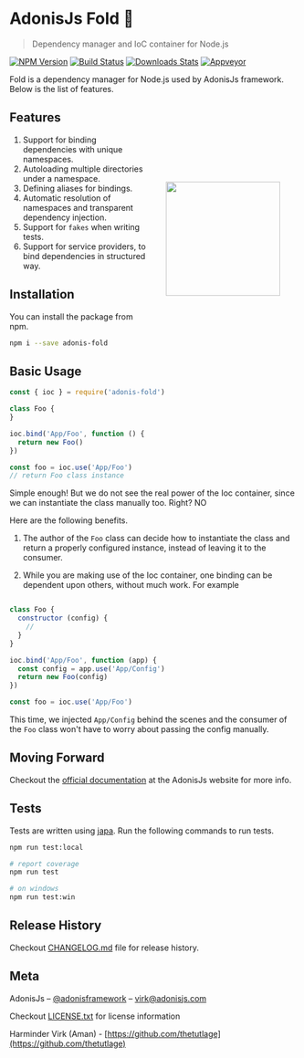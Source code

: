 # AdonisJs Fold 🚀
> Dependency manager and IoC container for Node.js

[![NPM Version][npm-image]][npm-url]
[![Build Status][travis-image]][travis-url]
[![Downloads Stats][npm-downloads]][npm-url]
[![Appveyor][appveyor-image]][appveyor-url]

Fold is a dependency manager for Node.js used by AdonisJs framework. Below is the list of features.

<img src="http://res.cloudinary.com/adonisjs/image/upload/q_100/v1497112678/adonis-purple_pzkmzt.svg" width="200px" align="right" hspace="30px" vspace="140px">

## Features

1. Support for binding dependencies with unique namespaces.
2. Autoloading multiple directories under a namespace.
3. Defining aliases for bindings.
4. Automatic resolution of namespaces and transparent dependency injection.
5. Support for `fakes` when writing tests.
6. Support for service providers, to bind dependencies in structured way.


## Installation
You can install the package from npm.
```bash
npm i --save adonis-fold
```

## Basic Usage

```js
const { ioc } = require('adonis-fold')

class Foo {
}

ioc.bind('App/Foo', function () {
  return new Foo()
})

const foo = ioc.use('App/Foo')
// return Foo class instance
```

Simple enough! But we do not see the real power of the Ioc container, since we can instantiate the class manually too. Right? NO

Here are the following benefits.

1. The author of the `Foo` class can decide how to instantiate the class and return a properly configured instance, instead of leaving it to the consumer.

2. While you are making use of the Ioc container, one binding can be dependent upon others, without much work. For example

```js

class Foo {
  constructor (config) {
    //
  }
}

ioc.bind('App/Foo', function (app) {
  const config = app.use('App/Config')
  return new Foo(config)
})

const foo = ioc.use('App/Foo')
```

This time, we injected `App/Config` behind the scenes and the consumer of the `Foo` class won't have to worry about passing the config manually.

## Moving Forward
Checkout the [official documentation](http://adonisjs.com/docs/ioc-container) at the AdonisJs website for more info.

## Tests
Tests are written using [japa](http://github.com/thetutlage/japa). Run the following commands to run tests.

```bash
npm run test:local

# report coverage
npm run test

# on windows
npm run test:win
```

## Release History

Checkout [CHANGELOG.md](CHANGELOG.md) file for release history.

## Meta

AdonisJs – [@adonisframework](https://twitter.com/adonisframework) – virk@adonisjs.com

Checkout [LICENSE.txt](LICENSE.txt) for license information

Harminder Virk (Aman) - [https://github.com/thetutlage](https://github.com/thetutlage)

[appveyor-image]: https://ci.appveyor.com/api/projects/status/github/poppinss/adonis-fold?branch=dawn&svg=true&passingText=Passing%20On%20Windows
[appveyor-url]: https://ci.appveyor.com/project/thetutlage/adonis-fold

[npm-image]: https://img.shields.io/npm/v/adonis-fold.svg?style=flat-square
[npm-url]: https://npmjs.org/package/adonis-fold

[travis-image]: https://img.shields.io/travis/poppinss/adonis-fold/dawn.svg?style=flat-square
[travis-url]: https://travis-ci.org/poppinss/adonis-fold

[gitter-url]: https://gitter.im/adonisjs/adonis-framework
[gitter-image]: https://img.shields.io/badge/gitter-join%20us-1DCE73.svg?style=flat-square

[trello-url]: https://trello.com/b/yzpqCgdl/adonis-for-humans
[trello-image]: https://img.shields.io/badge/trello-roadmap-89609E.svg?style=flat-square

[patreon-url]: https://www.patreon.com/adonisframework
[patreon-image]: https://img.shields.io/badge/patreon-support%20AdonisJs-brightgreen.svg?style=flat-square

[npm-downloads]: https://img.shields.io/npm/dm/adonis-fold.svg?style=flat-square
